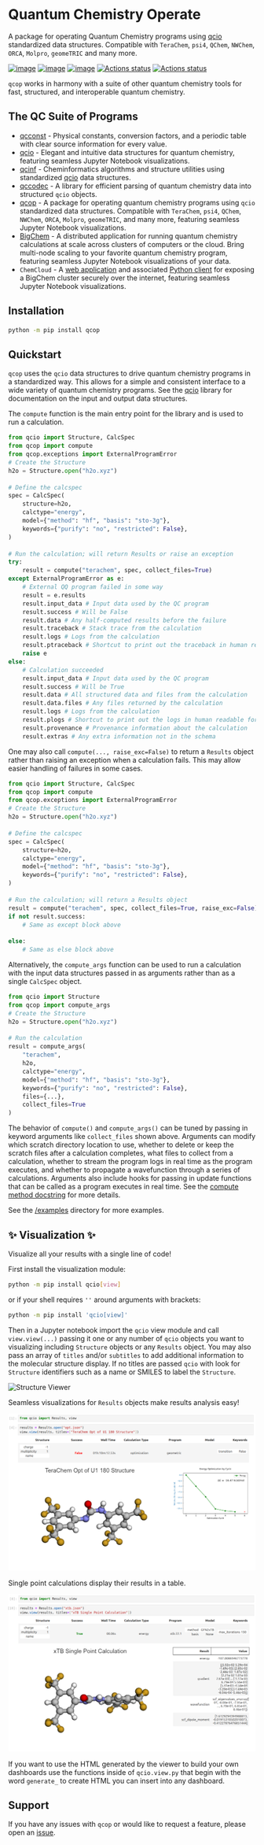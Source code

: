 # Quantum Chemistry Operate

A package for operating Quantum Chemistry programs using [qcio](https://github.com/coltonbh/qcio) standardized data structures. Compatible with `TeraChem`, `psi4`, `QChem`, `NWChem`, `ORCA`, `Molpro`, `geomeTRIC` and many more.

[![image](https://img.shields.io/pypi/v/qcop.svg)](https://pypi.python.org/pypi/qcop)
[![image](https://img.shields.io/pypi/l/qcop.svg)](https://pypi.python.org/pypi/qcop)
[![image](https://img.shields.io/pypi/pyversions/qcop.svg)](https://pypi.python.org/pypi/qcop)
[![Actions status](https://github.com/coltonbh/qcop/workflows/Tests/badge.svg)](https://github.com/coltonbh/qcop/actions)
[![Actions status](https://github.com/coltonbh/qcop/workflows/Basic%20Code%20Quality/badge.svg)](https://github.com/coltonbh/qcop/actions)

`qcop` works in harmony with a suite of other quantum chemistry tools for fast, structured, and interoperable quantum chemistry.

## The QC Suite of Programs

- [qcconst](https://github.com/coltonbh/qcconst) - Physical constants, conversion factors, and a periodic table with clear source information for every value.
- [qcio](https://github.com/coltonbh/qcio) - Elegant and intuitive data structures for quantum chemistry, featuring seamless Jupyter Notebook visualizations.
- [qcinf](https://github.com/coltonbh/qcinf) - Cheminformatics algorithms and structure utilities using standardized [qcio](https://qcio.coltonhicks.com/) data structures.
- [qccodec](https://github.com/coltonbh/qccodec) - A library for efficient parsing of quantum chemistry data into structured `qcio` objects.
- [qcop](https://github.com/coltonbh/qcop) - A package for operating quantum chemistry programs using `qcio` standardized data structures. Compatible with `TeraChem`, `psi4`, `QChem`, `NWChem`, `ORCA`, `Molpro`, `geomeTRIC`, and many more, featuring seamless Jupyter Notebook visualizations.
- [BigChem](https://github.com/mtzgroup/bigchem) - A distributed application for running quantum chemistry calculations at scale across clusters of computers or the cloud. Bring multi-node scaling to your favorite quantum chemistry program, featuring seamless Jupyter Notebook visualizations of your data.
- `ChemCloud` - A [web application](https://github.com/mtzgroup/chemcloud-server) and associated [Python client](https://github.com/mtzgroup/chemcloud-client) for exposing a BigChem cluster securely over the internet, featuring seamless Jupyter Notebook visualizations.

## Installation

```sh
python -m pip install qcop
```

## Quickstart

`qcop` uses the `qcio` data structures to drive quantum chemistry programs in a standardized way. This allows for a simple and consistent interface to a wide variety of quantum chemistry programs. See the [qcio](https://github.com/coltonbh/qcio) library for documentation on the input and output data structures.

The `compute` function is the main entry point for the library and is used to run a calculation.

```python
from qcio import Structure, CalcSpec
from qcop import compute
from qcop.exceptions import ExternalProgramError
# Create the Structure
h2o = Structure.open("h2o.xyz")

# Define the calcspec
spec = CalcSpec(
    structure=h2o,
    calctype="energy",
    model={"method": "hf", "basis": "sto-3g"},
    keywords={"purify": "no", "restricted": False},
)

# Run the calculation; will return Results or raise an exception
try:
    result = compute("terachem", spec, collect_files=True)
except ExternalProgramError as e:
    # External QQ program failed in some way
    result = e.results
    result.input_data # Input data used by the QC program
    result.success # Will be False
    result.data # Any half-computed results before the failure
    result.traceback # Stack trace from the calculation
    result.logs # Logs from the calculation
    result.ptraceback # Shortcut to print out the traceback in human readable format
    raise e
else:
    # Calculation succeeded
    result.input_data # Input data used by the QC program
    result.success # Will be True
    result.data # All structured data and files from the calculation
    result.data.files # Any files returned by the calculation
    result.logs # Logs from the calculation
    result.plogs # Shortcut to print out the logs in human readable format
    result.provenance # Provenance information about the calculation
    result.extras # Any extra information not in the schema

```

One may also call `compute(..., raise_exc=False)` to return a `Results` object rather than raising an exception when a calculation fails. This may allow easier handling of failures in some cases.

```python
from qcio import Structure, CalcSpec
from qcop import compute
from qcop.exceptions import ExternalProgramError
# Create the Structure
h2o = Structure.open("h2o.xyz")

# Define the calcspec
spec = CalcSpec(
    structure=h2o,
    calctype="energy",
    model={"method": "hf", "basis": "sto-3g"},
    keywords={"purify": "no", "restricted": False},
)

# Run the calculation; will return a Results object
result = compute("terachem", spec, collect_files=True, raise_exc=False)
if not result.success:
    # Same as except block above

else:
    # Same as else block above

```

Alternatively, the `compute_args` function can be used to run a calculation with the input data structures passed in as arguments rather than as a single `CalcSpec` object.

```python
from qcio import Structure
from qcop import compute_args
# Create the Structure
h2o = Structure.open("h2o.xyz")

# Run the calculation
result = compute_args(
    "terachem",
    h2o,
    calctype="energy",
    model={"method": "hf", "basis": "sto-3g"},
    keywords={"purify": "no", "restricted": False},
    files={...},
    collect_files=True
)
```

The behavior of `compute()` and `compute_args()` can be tuned by passing in keyword arguments like `collect_files` shown above. Arguments can modify which scratch directory location to use, whether to delete or keep the scratch files after a calculation completes, what files to collect from a calculation, whether to stream the program logs in real time as the program executes, and whether to propagate a wavefunction through a series of calculations. Arguments also include hooks for passing in update functions that can be called as a program executes in real time. See the [compute method docstring](https://github.com/coltonbh/qcop/blob/83868df51d241ffae3497981dfc3c72235319c6e/qcop/adapters/base.py#L57-L123) for more details.

See the [/examples](https://github.com/coltonbh/qcop/tree/master/examples) directory for more examples.

## ✨ Visualization ✨

Visualize all your results with a single line of code!

First install the visualization module:

```sh
python -m pip install qcio[view]
```

or if your shell requires `''` around arguments with brackets:

```sh
python -m pip install 'qcio[view]'
```

Then in a Jupyter notebook import the `qcio` view module and call `view.view(...)` passing it one or any number of `qcio` objects you want to visualizing including `Structure` objects or any `Results` object. You may also pass an array of `titles` and/or `subtitles` to add additional information to the molecular structure display. If no titles are passed `qcio` with look for `Structure` identifiers such as a name or SMILES to label the `Structure`.

![Structure Viewer](https://public.coltonhicks.com/assets/qcio/structure_viewer.png)

Seamless visualizations for `Results` objects make results analysis easy!

![Optimization Viewer](./docs/assets/optimization_viewer.png)

Single point calculations display their results in a table.

![Single Point Viewer](./docs/assets/single_point_viewer.png)

If you want to use the HTML generated by the viewer to build your own dashboards use the functions inside of `qcio.view.py` that begin with the word `generate_` to create HTML you can insert into any dashboard.

## Support

If you have any issues with `qcop` or would like to request a feature, please open an [issue](https://github.com/coltonbh/qcop/issues).
